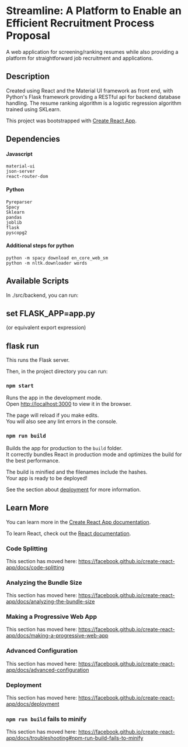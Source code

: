 # Streamline: A Platform to Enable an Efficient Recruitment Process Proposal

A web application for screening/ranking resumes while also providing a platform for straightforward job recruitment and applications.

## Description
Created using React and the Material UI framework as front end, with Python's Flask framework providing a RESTful api for backend database handling. The resume ranking algorithm is a logistic regression algorithm trained using SKLearn.

This project was bootstrapped with [Create React App](https://github.com/facebook/create-react-app).
## Dependencies
#### Javascript
    material-ui
    json-server
    react-router-dom
#### Python
    Pyreparser
    Spacy
    Sklearn
    pandas
    joblib
    flask
    pyscopg2
#### Additional steps for python
    python -m spacy download en_core_web_sm
    python -m nltk.downloader words
## Available Scripts
In ./src/backend, you can run:
## set FLASK_APP=app.py
(or equivalent export expression)
## flask run
This runs the Flask server.

Then, in the project directory you can run:
### `npm start`

Runs the app in the development mode.<br />
Open [http://localhost:3000](http://localhost:3000) to view it in the browser.

The page will reload if you make edits.<br />
You will also see any lint errors in the console.

### `npm run build`

Builds the app for production to the `build` folder.<br />
It correctly bundles React in production mode and optimizes the build for the best performance.

The build is minified and the filenames include the hashes.<br />
Your app is ready to be deployed!

See the section about [deployment](https://facebook.github.io/create-react-app/docs/deployment) for more information.

## Learn More

You can learn more in the [Create React App documentation](https://facebook.github.io/create-react-app/docs/getting-started).

To learn React, check out the [React documentation](https://reactjs.org/).

### Code Splitting

This section has moved here: https://facebook.github.io/create-react-app/docs/code-splitting

### Analyzing the Bundle Size

This section has moved here: https://facebook.github.io/create-react-app/docs/analyzing-the-bundle-size

### Making a Progressive Web App

This section has moved here: https://facebook.github.io/create-react-app/docs/making-a-progressive-web-app

### Advanced Configuration

This section has moved here: https://facebook.github.io/create-react-app/docs/advanced-configuration

### Deployment

This section has moved here: https://facebook.github.io/create-react-app/docs/deployment

### `npm run build` fails to minify

This section has moved here: https://facebook.github.io/create-react-app/docs/troubleshooting#npm-run-build-fails-to-minify
